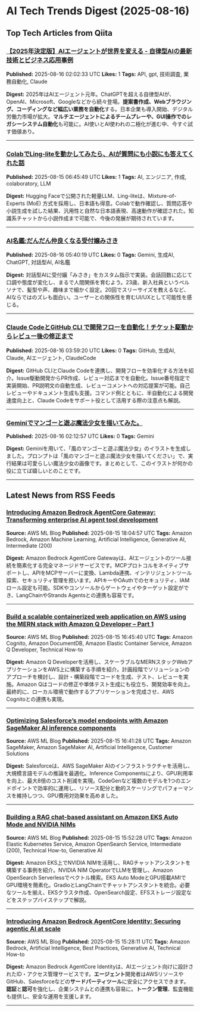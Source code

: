 # AI Tech Trends Digest (2025-08-16)


## Top Tech Articles from Qiita


### [【2025年決定版】AIエージェントが世界を変える - 自律型AIの最新技術とビジネス応用事例](https://qiita.com/k_nabe/items/914f68213f6e4ad9672a)
**Published:** 2025-08-16 02:02:33 UTC
**Likes:** 1
**Tags:** API, gpt, 技術調査, 業務自動化, Claude

**Digest:**
2025年はAIエージェント元年。ChatGPTを超える自律型AIが、OpenAI、Microsoft、Googleなどから続々登場。**提案書作成、Webブラウジング、コーディングなど幅広い業務を自動化**する。日本企業も導入開始、デジタル労働力市場が拡大。**マルチエージェントによるチームプレーや、GUI操作でのレガシーシステム自動化**も可能に。AI使いとAI使われの二極化が進む中、今すぐ試す価値あり。

---

### [ColabでLing-liteを動かしてみたら、AIが質問にも小説にも答えてくれた話](https://qiita.com/john-rocky/items/2994a9714dae37030a55)
**Published:** 2025-08-15 06:45:49 UTC
**Likes:** 1
**Tags:** AI, エンジニア, 作成, colaboratory, LLM

**Digest:**
Hugging Faceで公開された軽量LLM、Ling-liteは、Mixture-of-Experts (MoE) 方式を採用し、日本語も得意。Colabで動作確認し、質問応答や小説生成を試した結果、汎用性と自然な日本語表現、高速動作が確認された。知識系チャットから小説作成まで可能で、今後の発展が期待されています。

---

### [AI名鑑:だんだん仲良くなる受付嬢みさき](https://qiita.com/Takano12/items/e78735dc87d3aa4e7be2)
**Published:** 2025-08-16 05:40:19 UTC
**Likes:** 0
**Tags:** Gemini, 生成AI, ChatGPT, 対話型AI, AI名鑑

**Digest:**
対話型AIに受付嬢「みさき」をカスタム指示で実装。会話回数に応じて口調や態度が変化し、まるで人間関係を育むよう。23歳、新入社員というペルソナで、髪型や声、趣味まで細かく設定。20回でスリーサイズを教えるなど、AIならではのズレも面白い。ユーザーとの関係性を育むUI/UXとして可能性を感じる。

---

### [Claude CodeとGitHub CLI で開発フローを自動化！チケット駆動からレビュー後の修正まで](https://qiita.com/tomada/items/6462ed50be619cf0063c)
**Published:** 2025-08-16 03:59:20 UTC
**Likes:** 0
**Tags:** GitHub, 生成AI, Claude, AIエージェント, ClaudeCode

**Digest:**
GitHub CLIとClaude Codeを連携し、開発フローを効率化する方法を紹介。Issue駆動開発からPR作成、レビュー対応までを自動化。Issue番号指定で実装開始、PR説明文の自動生成、レビューコメントへの対応提案が可能。自己レビューやドキュメント生成も支援。コマンド例とともに、半自動化による開発速度向上と、Claude Codeをサポート役として活用する際の注意点も解説。

---

### [Geminiでマンゴーと遊ぶ魔法少女を描いてみた。](https://qiita.com/nori-channel/items/8a2368046f32cbcb8af8)
**Published:** 2025-08-16 02:12:57 UTC
**Likes:** 0
**Tags:** Gemini

**Digest:**
Geminiを用いて、「風のマンゴーと遊ぶ魔法少女」のイラストを生成しました。プロンプトは「風のマンゴーと遊ぶ魔法少女を描いてください」で、実行結果は可愛らしい魔法少女の画像です。まとめとして、このイラストが何かの役に立てば嬉しいとのことです。

---

## Latest News from RSS Feeds


### [Introducing Amazon Bedrock AgentCore Gateway: Transforming enterprise AI agent tool development](https://aws.amazon.com/blogs/machine-learning/introducing-amazon-bedrock-agentcore-gateway-transforming-enterprise-ai-agent-tool-development/)
**Source:** AWS ML Blog
**Published:** 2025-08-15 18:04:57 UTC
**Tags:** Amazon Bedrock, Amazon Machine Learning, Artificial Intelligence, Generative AI, Intermediate (200)

**Digest:**
Amazon Bedrock AgentCore Gatewayは、AIエージェントのツール接続を簡素化する完全マネージドサービスです。MCPプロトコルをネイティブサポートし、APIをMCPサーバーに変換、Lambda連携、インテリジェントツール探索、セキュリティ管理を担います。APIキーやOAuthでのセキュリティ、IAMロール設定も可能。SDKやコンソールからゲートウェイやターゲット設定ができ、LangChainやStrands Agentsとの連携も容易です。

---

### [Build a scalable containerized web application on AWS using the MERN stack with Amazon Q Developer – Part 1](https://aws.amazon.com/blogs/machine-learning/build-a-scalable-containerized-web-application-on-aws-using-the-mern-stack-with-amazon-q-developer-part-1/)
**Source:** AWS ML Blog
**Published:** 2025-08-15 16:45:40 UTC
**Tags:** Amazon Cognito, Amazon DocumentDB, Amazon Elastic Container Service, Amazon Q Developer, Technical How-to

**Digest:**
Amazon Q Developerを活用し、スケーラブルなMERNスタックWebアプリケーションをAWS上に構築する手順を紹介。計画段階でソリューションのアプローチを検討し、設計・構築段階でコードを生成、テスト、レビューを実施。Amazon Qはコードの修正や単体テスト生成にも役立ち、開発効率を向上。最終的に、ローカル環境で動作するアプリケーションを完成させ、AWS Cognitoとの連携も実現。

---

### [Optimizing Salesforce’s model endpoints with Amazon SageMaker AI inference components](https://aws.amazon.com/blogs/machine-learning/optimizing-salesforces-model-endpoints-with-amazon-sagemaker-ai-inference-components/)
**Source:** AWS ML Blog
**Published:** 2025-08-15 16:41:28 UTC
**Tags:** Amazon SageMaker, Amazon SageMaker AI, Artificial Intelligence, Customer Solutions

**Digest:**
Salesforceは、AWS SageMaker AIのインフラストラクチャを活用し、大規模言語モデルの推論を最適化。Inference Componentsにより、GPU利用率を向上、最大8倍のコスト削減を実現。CodeGenなど複数のモデルを1つのエンドポイントで効率的に運用し、リソース配分と動的スケーリングでパフォーマンスを維持しつつ、GPU費用対効果を高めました。

---

### [Building a RAG chat-based assistant on Amazon EKS Auto Mode and NVIDIA NIMs](https://aws.amazon.com/blogs/machine-learning/building-a-rag-chat-based-assistant-on-amazon-eks-auto-mode-and-nvidia-nims/)
**Source:** AWS ML Blog
**Published:** 2025-08-15 15:52:28 UTC
**Tags:** Amazon Elastic Kubernetes Service, Amazon OpenSearch Service, Intermediate (200), Technical How-to, Generative AI

**Digest:**
Amazon EKS上でNVIDIA NIMを活用し、RAGチャットアシスタントを構築する事例を紹介。NVIDIA NIM OperatorでLLMを管理し、Amazon OpenSearch Serverlessでベクトル検索。EKS Auto ModeとGPU搭載AMIでGPU環境を簡素化。GradioとLangChainでチャットアシスタントを統合。必要なツールを揃え、EKSクラスタ作成、OpenSearch設定、EFSストレージ設定などをステップバイステップで解説。

---

### [Introducing Amazon Bedrock AgentCore Identity: Securing agentic AI at scale](https://aws.amazon.com/blogs/machine-learning/introducing-amazon-bedrock-agentcore-identity-securing-agentic-ai-at-scale/)
**Source:** AWS ML Blog
**Published:** 2025-08-15 15:28:11 UTC
**Tags:** Amazon Bedrock, Artificial Intelligence, Best Practices, Generative AI, Technical How-to

**Digest:**
Amazon Bedrock AgentCore Identityは、AIエージェント向けに設計されたID・アクセス管理サービスです。**エージェント**開発者はAWSリソースやGitHub、Salesforceなどの**サードパーティツール**に安全にアクセスできます。**認証**と**認可**を強化し、企業システムとの連携も容易に。**トークン管理**、監査機能も提供し、安全な運用を支援します。

---